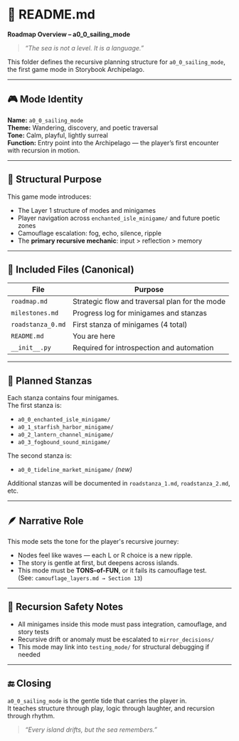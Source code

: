 # 🌊 README.md  
**Roadmap Overview – a0_0_sailing_mode**

> _“The sea is not a level. It is a language.”_

This folder defines the recursive planning structure for `a0_0_sailing_mode`, the first game mode in Storybook Archipelago.

---

## 🎮 Mode Identity

**Name:** `a0_0_sailing_mode`  
**Theme:** Wandering, discovery, and poetic traversal  
**Tone:** Calm, playful, lightly surreal  
**Function:** Entry point into the Archipelago — the player’s first encounter with recursion in motion.

---

## 🧭 Structural Purpose

This game mode introduces:
- The Layer 1 structure of modes and minigames
- Player navigation across `enchanted_isle_minigame/` and future poetic zones
- Camouflage escalation: fog, echo, silence, ripple
- The **primary recursive mechanic**: input > reflection > memory

---

## 🧱 Included Files (Canonical)

| File             | Purpose                                        |
|------------------|------------------------------------------------|
| `roadmap.md`     | Strategic flow and traversal plan for the mode |
| `milestones.md`  | Progress log for minigames and stanzas         |
| `roadstanza_0.md`| First stanza of minigames (4 total)            |
| `README.md`      | You are here                                   |
| `__init__.py`    | Required for introspection and automation      |

---

## 🧩 Planned Stanzas

Each stanza contains four minigames.  
The first stanza is:
- `a0_0_enchanted_isle_minigame/`
- `a0_1_starfish_harbor_minigame/`
- `a0_2_lantern_channel_minigame/`
- `a0_3_fogbound_sound_minigame/`

The second stanza is:
- `a0_0_tideline_market_minigame/` _(new)_

Additional stanzas will be documented in `roadstanza_1.md`, `roadstanza_2.md`, etc.

---

## 🪶 Narrative Role

This mode sets the tone for the player's recursive journey:
- Nodes feel like waves — each L or R choice is a new ripple.
- The story is gentle at first, but deepens across islands.
- This mode must be **TONS-of-FUN**, or it fails its camouflage test.  
  (See: `camouflage_layers.md → Section 13`)

---

## 🔁 Recursion Safety Notes

- All minigames inside this mode must pass integration, camouflage, and story tests
- Recursive drift or anomaly must be escalated to `mirror_decisions/`
- This mode may link into `testing_mode/` for structural debugging if needed

---

## 🔚 Closing

`a0_0_sailing_mode` is the gentle tide that carries the player in.  
It teaches structure through play, logic through laughter, and recursion through rhythm.

> _“Every island drifts, but the sea remembers.”_
